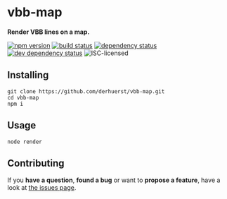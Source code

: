 # vbb-map

**Render VBB lines on a map.**

[![npm version](https://img.shields.io/npm/v/vbb-map.svg)](https://www.npmjs.com/package/vbb-map)
[![build status](https://img.shields.io/travis/derhuerst/vbb-map.svg)](https://travis-ci.org/derhuerst/vbb-map)
[![dependency status](https://img.shields.io/david/derhuerst/vbb-map.svg)](https://david-dm.org/derhuerst/vbb-map)
[![dev dependency status](https://img.shields.io/david/dev/derhuerst/vbb-map.svg)](https://david-dm.org/derhuerst/vbb-map#info=devDependencies)
![ISC-licensed](https://img.shields.io/github/license/derhuerst/vbb-map.svg)


## Installing

```shell
git clone https://github.com/derhuerst/vbb-map.git
cd vbb-map
npm i
```


## Usage

```shell
node render
```


## Contributing

If you **have a question**, **found a bug** or want to **propose a feature**, have a look at [the issues page](https://github.com/derhuerst/vbb-map/issues).
